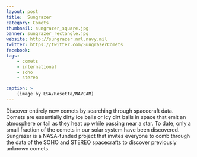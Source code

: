 ```yaml
---
layout: post
title:  Sungrazer
category: Comets
thumbnail: sungrazer_square.jpg
banner: sungrazer_rectangle.jpg
website: http://sungrazer.nrl.navy.mil
twitter: https://twitter.com/SungrazerComets
facebook:
tags: 
    - comets
    - international
    - soho
    - stereo

caption: >
    (image by ESA/Rosetta/NAVCAM)
---
```

Discover entirely new comets by searching through spacecraft data. Comets are essentially dirty ice balls or icy dirt balls in space that emit an atmosphere or tail as they heat up while passing near a star. To date, only a small fraction of the comets in our solar system have been discovered. Sungrazer is a NASA-funded project that invites everyone to comb through the data of the SOHO and STEREO spacecrafts to discover previously unknown comets.